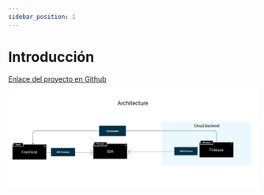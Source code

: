 ```yaml
---
sidebar_position: 1
---
```


# Introducción

[Enlace del proyecto en Github](https://github.com/lucferbux/Taller-Firebase)

![Firebase Architecture](../../static/img/tutorial/deployment/architecture-deployment-firebase.svg)